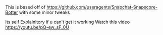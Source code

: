 This is based off of https://github.com/useragents/Snapchat-Snapscore-Botter
with some minor tweaks

Its self Explainitory 
if u can't get it working Watch this video
https://youtu.be/pQ-ew_sF_0U

